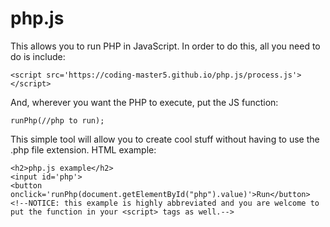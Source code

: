 # php.js
This allows you to run PHP in JavaScript.
In order to do this, all you need to do is include:
```
<script src='https://coding-master5.github.io/php.js/process.js'></script>
```
And, wherever you want the PHP to execute, put the JS function:
```
runPhp(//php to run);
```
This simple tool will allow you to create cool stuff without having to use the .php file extension.
HTML example:
```
<h2>php.js example</h2>
<input id='php'>
<button onclick='runPhp(document.getElementById("php").value)'>Run</button>
<!--NOTICE: this example is highly abbreviated and you are welcome to put the function in your <script> tags as well.-->
```
